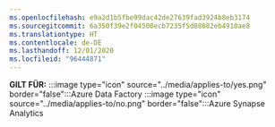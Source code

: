 ```yaml
---
ms.openlocfilehash: e9a2d1b5fbe99dac42de27639fad3924b8eb3174
ms.sourcegitcommit: 6a350f39e2f04500ecb7235f5d88682eb4910ae8
ms.translationtype: HT
ms.contentlocale: de-DE
ms.lasthandoff: 12/01/2020
ms.locfileid: "96444871"
---
```

<Token>**GILT FÜR:** :::image type="icon" source="../media/applies-to/yes.png" border="false":::Azure Data Factory :::image type="icon" source="../media/applies-to/no.png" border="false":::Azure Synapse Analytics </Token> 
